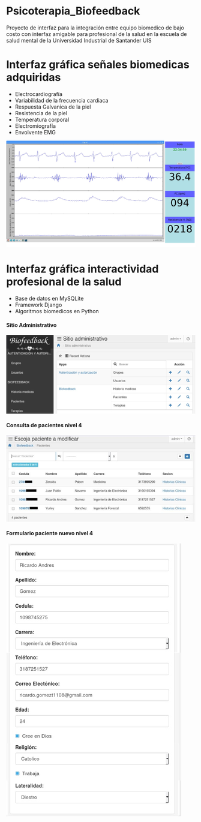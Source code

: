 # Psicoterapia_Biofeedback
Proyecto de interfaz para la integración entre equipo biomedico de bajo costo con interfaz amigable para profesional de la salud en la escuela de salud mental de la Universidad Industrial de Santander UIS


# Interfaz gráfica señales biomedicas adquiridas
- Electrocardiografía
- Variabilidad de la frecuencia cardiaca
- Respuesta Galvanica de la piel
- Resistencia de la piel
- Temperatura corporal
- Electromiografía
- Envolvente EMG

![alt text](image1.jpg)

# Interfaz gráfica interactividad profesional de la salud

- Base de datos en MySQLite
- Framework Django
- Algoritmos biomedicos en Python


#### Sitio Administrativo

![alt text](image2.jpg)


#### Consulta de pacientes nivel 4

![alt text](imagen3.jpg)


#### Formulario paciente nuevo nivel 4

![alt text](image4.jpg)
